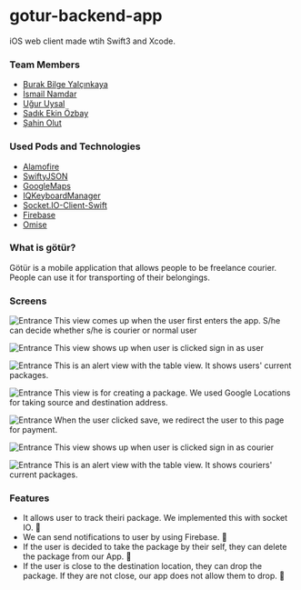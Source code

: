 # gotur-backend-app

iOS web client made wtih Swift3 and Xcode.

### Team Members
* [Burak Bilge Yalçınkaya](https://github.com/bbyalcinkaya)
* [İsmail Namdar](https://github.com/ismailnamdar)
* [Uğur Uysal](https://github.com/uguruysal0)
* [Sadık Ekin Özbay](https://github.com/sadikekin)
* [Şahin Olut](https://github.com/norveclibalikci)

### Used Pods and Technologies
* [Alamofire](https://github.com/Alamofire/Alamofire)
* [SwiftyJSON](https://github.com/SwiftyJSON/SwiftyJSON)
* [GoogleMaps](https://developers.google.com/maps/documentation/ios-sdk/)
* [IQKeyboardManager](https://github.com/hackiftekhar/IQKeyboardManager)
* [Socket.IO-Client-Swift](https://github.com/socketio/socket.io-client-swift)
* [Firebase](https://firebase.google.com)
* [Omise](https://github.com/omise/omise-ios)

### What is götür?
Götür is a mobile application that allows people to be freelance courier. People can use it for transporting of their belongings.

### Screens
![Entrance](/Images/Entrance.png)
This view comes up when the user first enters the app. S/he can decide whether s/he is courier or normal user

![Entrance](/Images/UserView.png)
This view shows up when user is clicked sign in as user

![Entrance](/Images/UserVieiw_MyPackets.png)
This is an alert view with the table view. It shows users' current packages.

![Entrance](/Images/UserView_CreatePackage.png)
This view is for creating a package. We used Google Locations for taking source and destination address.

![Entrance](/Images/UserView_Payment.png)
When the user clicked save, we redirect the user to this page for payment.

![Entrance](/Images/PackageView.png)
This view shows up when user is clicked sign in as courier

![Entrance](/Images/PackageView_MyPackages.png)
This is an alert view with the table view. It shows couriers' current packages.

### Features
* It allows user to track theiri package. We implemented this with socket IO. 🛵
* We can send notifications to user by using Firebase. 🎯
* If the user is decided to take the package by their self, they can delete the package from our App. 🤗
* If the user is close to the destination location, they can drop the package. If they are not close, our app does not allow them to drop. 👊

